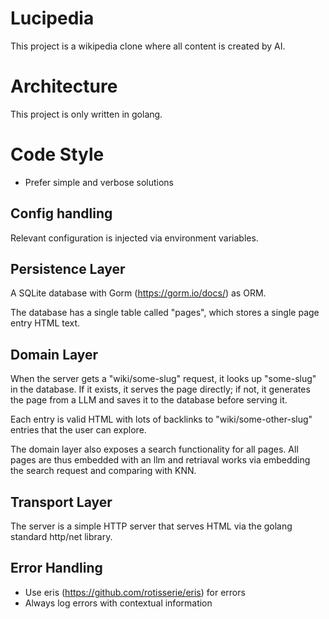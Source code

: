 # Lucipedia

This project is a wikipedia clone where all content is created by AI.

# Architecture

This project is only written in golang.

# Code Style

- Prefer simple and verbose solutions

## Config handling

Relevant configuration is injected via environment variables.

## Persistence Layer

A SQLite database with Gorm (https://gorm.io/docs/) as ORM.

The database has a single table called "pages", which stores a single page entry HTML text.

## Domain Layer

When the server gets a "wiki/some-slug" request, it looks up "some-slug" in the database. If it exists, it serves the page directly; if not, it generates the page from a LLM and saves it to the database before serving it.

Each entry is valid HTML with lots of backlinks to "wiki/some-other-slug" entries that the user can explore.

The domain layer also exposes a search functionality for all pages.
All pages are thus embedded with an llm and retriaval works via embedding the search request and comparing with KNN.

## Transport Layer

The server is a simple HTTP server that serves HTML via the golang standard http/net library.

## Error Handling
- Use eris (https://github.com/rotisserie/eris) for errors
- Always log errors with contextual information